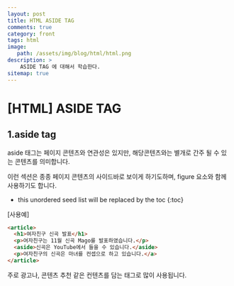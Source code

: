 ```yaml
---
layout: post
title: HTML ASIDE TAG
comments: true
category: front
tags: html
image: 
   path: /assets/img/blog/html/html.png 
description: >
    ASIDE TAG 에 대해서 학습한다. 
sitemap: true
---
```


# [HTML] ASIDE TAG

## 1.aside tag
aside 태그는 페이지 콘텐츠와 연관성은 있지만, 해당콘텐츠와는 별개로 간주 될 수 있는 콘텐츠를 의미합니다. 

이런 섹션은 종종 페이지 콘텐츠의 사이드바로 보이게 하기도하며, figure 요소와 함께 사용하기도 합니다. 

<!--more-->

* this unordered seed list will be replaced by the toc
{:toc}

[사용예]
```html
<article>
  <h1>여자친구 신곡 발표</h1>
  <p>여자친구는 11월 신곡 Mago를 발표하였습니다.</p>
  <aside>신곡은 YouTube에서 들을 수 있습니다.</aside>
  <p>여자친구의 신곡은 마녀를 컨셉으로 하고 있습니다.</a>
</article>
```
주로 광고나, 콘텐츠 추천 같은 컨텐츠를 담는 태그로 많이 사용됩니다.  